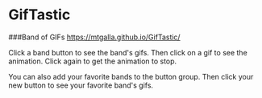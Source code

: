 # GifTastic
###Band of GIFs
https://mtgalla.github.io/GifTastic/

Click a band button to see the band's gifs.
Then click on a gif to see the animation.
Click again to get the animation to stop.

You can also add your favorite bands to the button group. 
Then click your new button to see your favorite band's gifs.